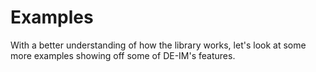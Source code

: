 # Examples

With a better understanding of how the library works, let's look at some more
examples showing off some of DE-IM's features.
